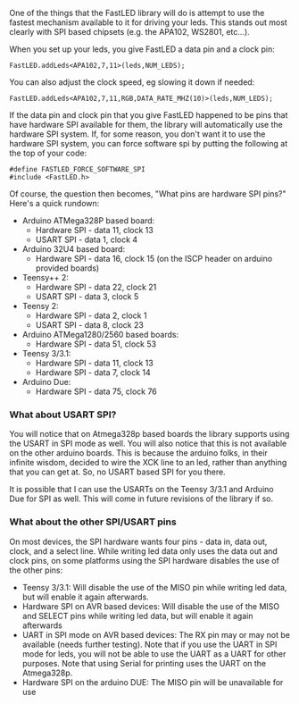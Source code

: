 One of the things that the FastLED library will do is attempt to use the fastest mechanism available to it for driving your leds.  This stands out most clearly with SPI based chipsets (e.g. the APA102, WS2801, etc...).

When you set up your leds, you give FastLED a data pin and a clock pin:

```
FastLED.addLeds<APA102,7,11>(leds,NUM_LEDS);
```

You can also adjust the clock speed, eg slowing it down if needed:

```
FastLED.addLeds<APA102,7,11,RGB,DATA_RATE_MHZ(10)>(leds,NUM_LEDS);
```

If the data pin and clock pin that you give FastLED happened to be pins that have hardware SPI available for them, the library will automatically use the hardware SPI system.  If, for some reason, you don't want it to use the hardware SPI system, you can force software spi by putting the following at the top of your code:

```
#define FASTLED_FORCE_SOFTWARE_SPI
#include <FastLED.h>
```

Of course, the question then becomes, "What pins are hardware SPI pins?"  Here's a quick rundown:

* Arduino ATMega328P based board:
  * Hardware SPI - data 11, clock 13
  * USART SPI - data 1, clock 4
* Arduino 32U4 based board:
  * Hardware SPI - data 16, clock 15 (on the ISCP header on arduino provided boards)
* Teensy++ 2:
  * Hardware SPI - data 22, clock 21
  * USART SPI - data 3, clock 5
* Teensy 2:
  * Hardware SPI - data 2, clock 1
  * USART SPI - data 8, clock 23
* Arduino ATMega1280/2560 based boards:
  * Hardware SPI - data 51, clock 53 
* Teensy 3/3.1:
  * Hardware SPI - data 11, clock 13
  * Hardware SPI - data 7, clock 14
* Arduino Due:
  * Hardware SPI - data 75, clock 76

### What about USART SPI? ###

You will notice that on Atmega328p based boards the library supports using the USART in SPI mode as well.  You will also notice that this is not available on the other arduino boards.  This is because the arduino folks, in their infinite wisdom, decided to wire the XCK line to an led, rather than anything that you can get at.  So, no USART based SPI for you there.

It is possible that I can use the USARTs on the Teensy 3/3.1 and Arduino Due for SPI as well.  This will come in future revisions of the library if so.

### What about the other SPI/USART pins ###

On most devices, the SPI hardware wants four pins - data in, data out, clock, and a select line.  While writing led data only uses the data out and clock pins, on some platforms using the SPI hardware disables the use of the other pins:

* Teensy 3/3.1: Will disable the use of the MISO pin while writing led data, but will enable it again afterwards. 
* Hardware SPI on AVR based devices: Will disable the use of the MISO and SELECT pins while writing led data, but will enable it again afterwards
* UART in SPI mode on AVR based devices: The RX pin may or may not be available (needs further testing).  Note that if you use the UART in SPI mode for leds, you will not be able to use the UART as a UART for other purposes.  Note that using Serial for printing uses the UART on the Atmega328p.
* Hardware SPI on the arduino DUE: The MISO pin will be unavailable for use